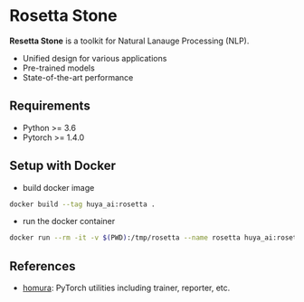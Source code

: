 Rosetta Stone
=============

**Resetta Stone** is a toolkit for Natural Lanauge Processing (NLP).

- Unified design for various applications
- Pre-trained models
- State-of-the-art performance

## Requirements

- Python >= 3.6
- Pytorch >= 1.4.0

## Setup with Docker

- build docker image

```bash
docker build --tag huya_ai:rosetta .
```

- run the docker container

```bash
docker run --rm -it -v $(PWD):/tmp/rosetta --name rosetta huya_ai:rosetta bash
```

## References

- [homura](https://github.com/moskomule/homura): PyTorch utilities including trainer, reporter, etc.